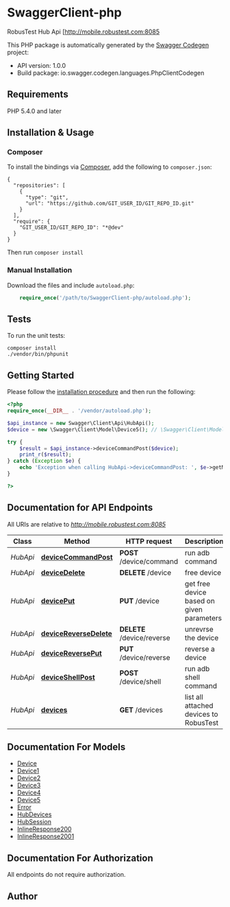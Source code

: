 # SwaggerClient-php
RobusTest Hub Api [http://mobile.robustest.com:8085

This PHP package is automatically generated by the [Swagger Codegen](https://github.com/swagger-api/swagger-codegen) project:

- API version: 1.0.0
- Build package: io.swagger.codegen.languages.PhpClientCodegen

## Requirements

PHP 5.4.0 and later

## Installation & Usage
### Composer

To install the bindings via [Composer](http://getcomposer.org/), add the following to `composer.json`:

```
{
  "repositories": [
    {
      "type": "git",
      "url": "https://github.com/GIT_USER_ID/GIT_REPO_ID.git"
    }
  ],
  "require": {
    "GIT_USER_ID/GIT_REPO_ID": "*@dev"
  }
}
```

Then run `composer install`

### Manual Installation

Download the files and include `autoload.php`:

```php
    require_once('/path/to/SwaggerClient-php/autoload.php');
```

## Tests

To run the unit tests:

```
composer install
./vendor/bin/phpunit
```

## Getting Started

Please follow the [installation procedure](#installation--usage) and then run the following:

```php
<?php
require_once(__DIR__ . '/vendor/autoload.php');

$api_instance = new Swagger\Client\Api\HubApi();
$device = new \Swagger\Client\Model\Device5(); // \Swagger\Client\Model\Device5 | 

try {
    $result = $api_instance->deviceCommandPost($device);
    print_r($result);
} catch (Exception $e) {
    echo 'Exception when calling HubApi->deviceCommandPost: ', $e->getMessage(), PHP_EOL;
}

?>
```

## Documentation for API Endpoints

All URIs are relative to *http://mobile.robustest.com:8085*

Class | Method | HTTP request | Description
------------ | ------------- | ------------- | -------------
*HubApi* | [**deviceCommandPost**](docs/Api/HubApi.md#devicecommandpost) | **POST** /device/command | run adb  command
*HubApi* | [**deviceDelete**](docs/Api/HubApi.md#devicedelete) | **DELETE** /device | free device
*HubApi* | [**devicePut**](docs/Api/HubApi.md#deviceput) | **PUT** /device | get free device based on given parameters
*HubApi* | [**deviceReverseDelete**](docs/Api/HubApi.md#devicereversedelete) | **DELETE** /device/reverse | unrevrse the device
*HubApi* | [**deviceReversePut**](docs/Api/HubApi.md#devicereverseput) | **PUT** /device/reverse | reverse a device
*HubApi* | [**deviceShellPost**](docs/Api/HubApi.md#deviceshellpost) | **POST** /device/shell | run adb shell command
*HubApi* | [**devices**](docs/Api/HubApi.md#devices) | **GET** /devices | list all attached devices to RobusTest


## Documentation For Models

 - [Device](docs/Model/Device.md)
 - [Device1](docs/Model/Device1.md)
 - [Device2](docs/Model/Device2.md)
 - [Device3](docs/Model/Device3.md)
 - [Device4](docs/Model/Device4.md)
 - [Device5](docs/Model/Device5.md)
 - [Error](docs/Model/Error.md)
 - [HubDevices](docs/Model/HubDevices.md)
 - [HubSession](docs/Model/HubSession.md)
 - [InlineResponse200](docs/Model/InlineResponse200.md)
 - [InlineResponse2001](docs/Model/InlineResponse2001.md)


## Documentation For Authorization

 All endpoints do not require authorization.


## Author




